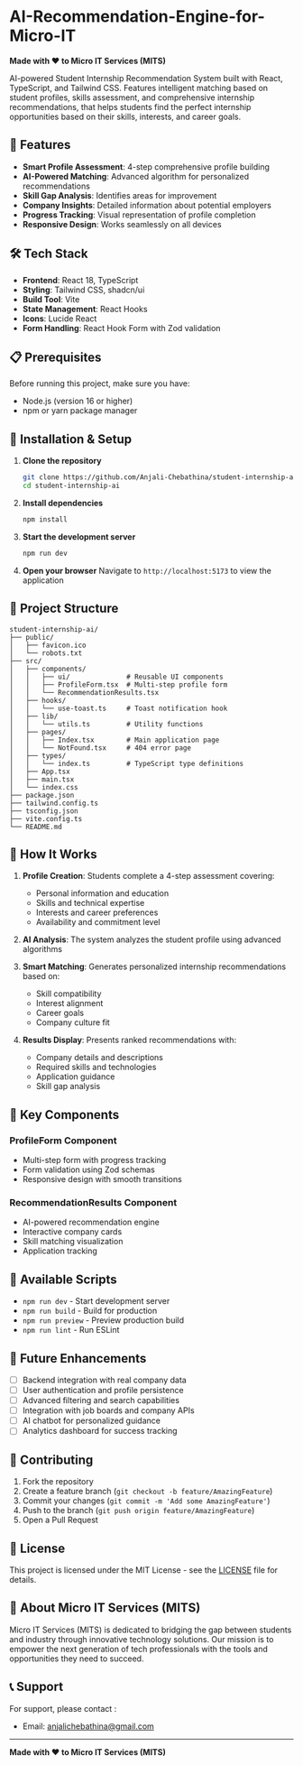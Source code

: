 # AI-Recommendation-Engine-for-Micro-IT
**Made with ❤️ to Micro IT Services (MITS)**


AI-powered Student Internship Recommendation System built with React, TypeScript, and Tailwind CSS. Features intelligent matching based on student profiles, skills assessment, and comprehensive internship recommendations, that helps students find the perfect internship opportunities based on their skills, interests, and career goals.
## 🚀 Features

- **Smart Profile Assessment**: 4-step comprehensive profile building
- **AI-Powered Matching**: Advanced algorithm for personalized recommendations
- **Skill Gap Analysis**: Identifies areas for improvement
- **Company Insights**: Detailed information about potential employers
- **Progress Tracking**: Visual representation of profile completion
- **Responsive Design**: Works seamlessly on all devices

## 🛠️ Tech Stack

- **Frontend**: React 18, TypeScript
- **Styling**: Tailwind CSS, shadcn/ui
- **Build Tool**: Vite
- **State Management**: React Hooks
- **Icons**: Lucide React
- **Form Handling**: React Hook Form with Zod validation

## 📋 Prerequisites

Before running this project, make sure you have:

- Node.js (version 16 or higher)
- npm or yarn package manager

## 🔧 Installation & Setup

1. **Clone the repository**
   ```bash
   git clone https://github.com/Anjali-Chebathina/student-internship-ai.git
   cd student-internship-ai
   ```

2. **Install dependencies**
   ```bash
   npm install
   ```

3. **Start the development server**
   ```bash
   npm run dev
   ```

4. **Open your browser**
   Navigate to `http://localhost:5173` to view the application

## 📁 Project Structure

```
student-internship-ai/
├── public/
│   ├── favicon.ico
│   └── robots.txt
├── src/
│   ├── components/
│   │   ├── ui/              # Reusable UI components
│   │   ├── ProfileForm.tsx  # Multi-step profile form
│   │   └── RecommendationResults.tsx
│   ├── hooks/
│   │   └── use-toast.ts     # Toast notification hook
│   ├── lib/
│   │   └── utils.ts         # Utility functions
│   ├── pages/
│   │   ├── Index.tsx        # Main application page
│   │   └── NotFound.tsx     # 404 error page
│   ├── types/
│   │   └── index.ts         # TypeScript type definitions
│   ├── App.tsx
│   ├── main.tsx
│   └── index.css
├── package.json
├── tailwind.config.ts
├── tsconfig.json
├── vite.config.ts
└── README.md
```

## 🎯 How It Works

1. **Profile Creation**: Students complete a 4-step assessment covering:
   - Personal information and education
   - Skills and technical expertise
   - Interests and career preferences
   - Availability and commitment level

2. **AI Analysis**: The system analyzes the student profile using advanced algorithms

3. **Smart Matching**: Generates personalized internship recommendations based on:
   - Skill compatibility
   - Interest alignment
   - Career goals
   - Company culture fit

4. **Results Display**: Presents ranked recommendations with:
   - Company details and descriptions
   - Required skills and technologies
   - Application guidance
   - Skill gap analysis

## 🌟 Key Components

### ProfileForm Component
- Multi-step form with progress tracking
- Form validation using Zod schemas
- Responsive design with smooth transitions

### RecommendationResults Component
- AI-powered recommendation engine
- Interactive company cards
- Skill matching visualization
- Application tracking

## 🚀 Available Scripts

- `npm run dev` - Start development server
- `npm run build` - Build for production
- `npm run preview` - Preview production build
- `npm run lint` - Run ESLint

## 🔮 Future Enhancements

- [ ] Backend integration with real company data
- [ ] User authentication and profile persistence
- [ ] Advanced filtering and search capabilities
- [ ] Integration with job boards and company APIs
- [ ] AI chatbot for personalized guidance
- [ ] Analytics dashboard for success tracking

## 🤝 Contributing

1. Fork the repository
2. Create a feature branch (`git checkout -b feature/AmazingFeature`)
3. Commit your changes (`git commit -m 'Add some AmazingFeature'`)
4. Push to the branch (`git push origin feature/AmazingFeature`)
5. Open a Pull Request

## 📄 License

This project is licensed under the MIT License - see the [LICENSE](LICENSE) file for details.

## 👥 About Micro IT Services (MITS)

Micro IT Services (MITS) is dedicated to bridging the gap between students and industry through innovative technology solutions. Our mission is to empower the next generation of tech professionals with the tools and opportunities they need to succeed.

## 📞 Support

For support, please contact :
- Email: anjalichebathina@gmail.com


---

**Made with ❤️ to Micro IT Services (MITS)**
